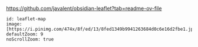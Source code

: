 https://github.com/javalent/obsidian-leaflet?tab=readme-ov-file

```leaflet
id: leaflet-map
image: 
[https://i.pinimg.com/474x/8f/ed/13/8fed1349b9941263684d0c6e16d2fbe1.jpg]
defaultZoom: 9
noScrollZoom: true
```


